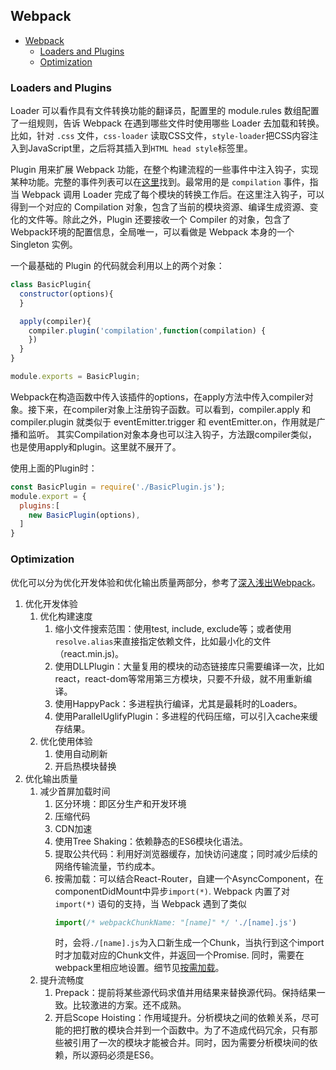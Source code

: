 

## Webpack

- [Webpack](#webpack)
  - [Loaders and Plugins](#loaders-and-plugins)
  - [Optimization](#optimization)

### Loaders and Plugins
Loader 可以看作具有文件转换功能的翻译员，配置里的 module.rules 数组配置了一组规则，告诉 Webpack 在遇到哪些文件时使用哪些 Loader 去加载和转换。比如，针对 `.css` 文件，`css-loader` 读取CSS文件，`style-loader`把CSS内容注入到JavaScript里，之后将其插入到`HTML head style`标签里。

Plugin 用来扩展 Webpack 功能，在整个构建流程的一些事件中注入钩子，实现某种功能。完整的事件列表可以在[这里](https://webpack.wuhaolin.cn/5%E5%8E%9F%E7%90%86/5-1%E5%B7%A5%E4%BD%9C%E5%8E%9F%E7%90%86%E6%A6%82%E6%8B%AC.html)找到。最常用的是 `compilation` 事件，指当 Webpack 调用 Loader 完成了每个模块的转换工作后。在这里注入钩子，可以得到一个对应的 Compilation 对象，包含了当前的模块资源、编译生成资源、变化的文件等。除此之外，Plugin 还要接收一个 Compiler 的对象，包含了Webpack环境的配置信息，全局唯一，可以看做是 Webpack 本身的一个 Singleton 实例。

一个最基础的 Plugin 的代码就会利用以上的两个对象：
```js
class BasicPlugin{
  constructor(options){
  }

  apply(compiler){
    compiler.plugin('compilation',function(compilation) {
    })
  }
}

module.exports = BasicPlugin;
```
Webpack在构造函数中传入该插件的options，在apply方法中传入compiler对象。接下来，在compiler对象上注册钩子函数。可以看到，compiler.apply 和 compiler.plugin 就类似于 eventEmitter.trigger 和 eventEmitter.on，作用就是广播和监听。 其实Compilation对象本身也可以注入钩子，方法跟compiler类似，也是使用apply和plugin。这里就不展开了。

使用上面的Plugin时：
```js
const BasicPlugin = require('./BasicPlugin.js');
module.export = {
  plugins:[
    new BasicPlugin(options),
  ]
}
```


### Optimization
优化可以分为优化开发体验和优化输出质量两部分，参考了[深入浅出Webpack](https://webpack.wuhaolin.cn/4%E4%BC%98%E5%8C%96/)。

1. 优化开发体验
   1. 优化构建速度
      1. 缩小文件搜索范围：使用test, include, exclude等；或者使用`resolve.alias`来直接指定依赖文件，比如最小化的文件（react.min.js)。
      2. 使用DLLPlugin：大量复用的模块的动态链接库只需要编译一次，比如react，react-dom等常用第三方模块，只要不升级，就不用重新编译。
      3. 使用HappyPack：多进程执行编译，尤其是最耗时的Loaders。
      4. 使用ParallelUglifyPlugin：多进程的代码压缩，可以引入cache来缓存结果。
   2. 优化使用体验
      1. 使用自动刷新
      2. 开启热模块替换
2. 优化输出质量
   1. 减少首屏加载时间
      1. 区分环境：即区分生产和开发环境
      2. 压缩代码
      3. CDN加速
      4. 使用Tree Shaking：依赖静态的ES6模块化语法。
      5. 提取公共代码：利用好浏览器缓存，加快访问速度；同时减少后续的网络传输流量，节约成本。
      6. 按需加载：可以结合React-Router，自建一个AsyncComponent，在componentDidMount中异步`import(*)`. Webpack 内置了对 `import(*)` 语句的支持，当 Webpack 遇到了类似
         ```js
         import(/* webpackChunkName: "[name]" */ './[name].js')
         ```
         时，会将`./[name].js`为入口新生成一个Chunk，当执行到这个import时才加载对应的Chunk文件，并返回一个Promise. 同时，需要在webpack里相应地设置。细节见[按需加载](https://webpack.wuhaolin.cn/4%E4%BC%98%E5%8C%96/4-12%E6%8C%89%E9%9C%80%E5%8A%A0%E8%BD%BD.html)。
   2. 提升流畅度
      1. Prepack：提前将某些源代码求值并用结果来替换源代码。保持结果一致。比较激进的方案。还不成熟。
      2. 开启Scope Hoisting：作用域提升。分析模块之间的依赖关系，尽可能的把打散的模块合并到一个函数中。为了不造成代码冗余，只有那些被引用了一次的模块才能被合并。同时，因为需要分析模块间的依赖，所以源码必须是ES6。
